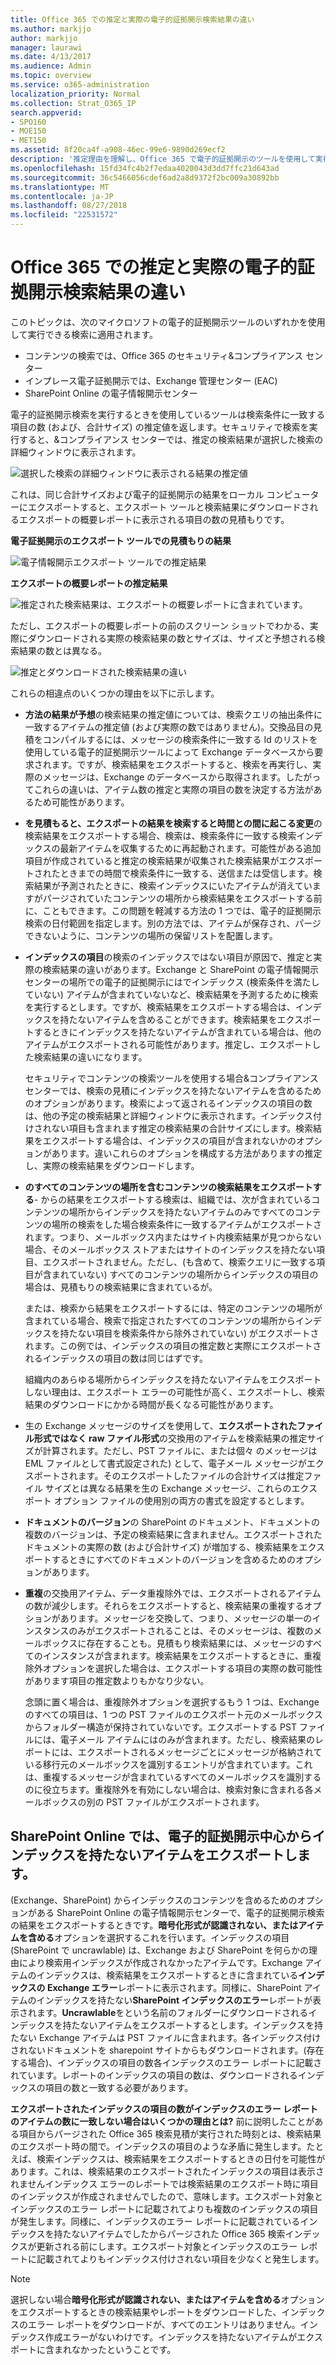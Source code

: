 ```yaml
---
title: Office 365 での推定と実際の電子的証拠開示検索結果の違い
ms.author: markjjo
author: markjjo
manager: laurawi
ms.date: 4/13/2017
ms.audience: Admin
ms.topic: overview
ms.service: o365-administration
localization_priority: Normal
ms.collection: Strat_O365_IP
search.appverid:
- SPO160
- MOE150
- MET150
ms.assetid: 8f20ca4f-a908-46ec-99e6-9890d269ecf2
description: '推定理由を理解し、Office 365 で電子的証拠開示のツールを使用して実行する検索で実際に検索結果が異なる場合があります。 '
ms.openlocfilehash: 15fd34fc4b2f7edaa4020043d3dd7ffc21d643ad
ms.sourcegitcommit: 36c5466056cdef6ad2a8d9372f2bc009a30892bb
ms.translationtype: MT
ms.contentlocale: ja-JP
ms.lasthandoff: 08/27/2018
ms.locfileid: "22531572"
---
```

# <a name="differences-between-estimated-and-actual-ediscovery-search-results-in-office-365"></a>Office 365 での推定と実際の電子的証拠開示検索結果の違い

このトピックは、次のマイクロソフトの電子的証拠開示ツールのいずれかを使用して実行できる検索に適用されます。  <br/>  
- コンテンツの検索では、Office 365 のセキュリティ&amp;コンプライアンス センター  <br/>  
- インプレース電子証拠開示では、Exchange 管理センター (EAC)  <br/>  
- SharePoint Online の電子情報開示センター  <br/> 
   
電子的証拠開示検索を実行するときを使用しているツールは検索条件に一致する項目の数 (および、合計サイズ) の推定値を返します。セキュリティで検索を実行すると、&amp;コンプライアンス センターでは、推定の検索結果が選択した検索の詳細ウィンドウに表示されます。
  
![選択した検索の詳細ウィンドウに表示される結果の推定値](media/74e4ce83-40be-41a9-b60f-5ad447e79fe4.png)
  
これは、同じ合計サイズおよび電子的証拠開示の結果をローカル コンピューターにエクスポートすると、エクスポート ツールと検索結果にダウンロードされるエクスポートの概要レポートに表示される項目の数の見積もりです。
  
**電子証拠開示のエクスポート ツールでの見積もりの結果**

![電子情報開示エクスポート ツールでの推定結果](media/d34312a5-0ee6-49aa-9460-7ea0015a6e66.png)
  
**エクスポートの概要レポートの推定結果**

![推定された検索結果は、エクスポートの概要レポートに含まれています。](media/44b579da-86c2-4f33-81b5-84d604003eda.png)
  
ただし、エクスポートの概要レポートの前のスクリーン ショットでわかる、実際にダウンロードされる実際の検索結果の数とサイズは、サイズと予想される検索結果の数とは異なる。 
  
![推定とダウンロードされた検索結果の違い](media/84aef318-230f-430d-9d9e-02f21342d364.png)
  
これらの相違点のいくつかの理由を以下に示します。
  
- **方法の結果が予想**の検索結果の推定値については、検索クエリの抽出条件に一致するアイテムの推定値 (および実際の数ではありません)。交換品目の見積をコンパイルするには、メッセージの検索条件に一致する Id のリストを使用している電子的証拠開示ツールによって Exchange データベースから要求されます。ですが、検索結果をエクスポートすると、検索を再実行し、実際のメッセージは、Exchange のデータベースから取得されます。したがってこれらの違いは、アイテム数の推定と実際の項目の数を決定する方法があるため可能性があります。 
    
- **を見積もると、エクスポートの結果を検索すると時間との間に起こる変更**の検索結果をエクスポートする場合、検索は、検索条件に一致する検索インデックスの最新アイテムを収集するために再起動されます。可能性がある追加項目が作成されていると推定の検索結果が収集された検索結果がエクスポートされたときまでの時間で検索条件に一致する、送信または受信します。検索結果が予測されたときに、検索インデックスにいたアイテムが消えていますがパージされていたコンテンツの場所から検索結果をエクスポートする前に、こともできます。この問題を軽減する方法の 1 つでは、電子的証拠開示検索の日付範囲を指定します。別の方法では、アイテムが保存され、パージできないように、コンテンツの場所の保留リストを配置します。 
    
- **インデックスの項目**の検索のインデックスではない項目が原因で、推定と実際の検索結果の違いがあります。Exchange と SharePoint の電子情報開示センターの場所での電子的証拠開示にはでインデックス (検索条件を満たしていない) アイテムが含まれていないなど、検索結果を予測するために検索を実行するとします。ですが、検索結果をエクスポートする場合は、インデックスを持たないアイテムを含めることができます。検索結果をエクスポートするときにインデックスを持たないアイテムが含まれている場合は、他のアイテムがエクスポートされる可能性があります。推定し、エクスポートした検索結果の違いになります。 
    
    セキュリティでコンテンツの検索ツールを使用する場合&amp;コンプライアンス センターでは、検索の見積にインデックスを持たないアイテムを含めるためのオプションがあります。検索によって返されるインデックスの項目の数は、他の予定の検索結果と詳細ウィンドウに表示されます。インデックス付けされない項目も含まれます推定の検索結果の合計サイズにします。検索結果をエクスポートする場合は、インデックスの項目が含まれないかのオプションがあります。違いこれらのオプションを構成する方法がありますの推定し、実際の検索結果をダウンロードします。 
    
- **のすべてのコンテンツの場所を含むコンテンツの検索結果をエクスポートする**- からの結果をエクスポートする検索は、組織では、次が含まれているコンテンツの場所からインデックスを持たないアイテムのみですべてのコンテンツの場所の検索をした場合検索条件に一致するアイテムがエクスポートされます。つまり、メールボックス内またはサイト内検索結果が見つからない場合、そのメールボックス ストアまたはサイトのインデックスを持たない項目、エクスポートされません。ただし、(も含めて、検索クエリに一致する項目が含まれていない) すべてのコンテンツの場所からインデックスの項目の場合は、見積もりの検索結果に含まれているが。 
    
    または、検索から結果をエクスポートするには、特定のコンテンツの場所が含まれている場合、検索で指定されたすべてのコンテンツの場所からインデックスを持たない項目を検索条件から除外されていない) がエクスポートされます。この例では、インデックスの項目の推定数と実際にエクスポートされるインデックスの項目の数は同じはずです。
    
    組織内のあらゆる場所からインデックスを持たないアイテムをエクスポートしない理由は、エクスポート エラーの可能性が高く、エクスポートし、検索結果のダウンロードにかかる時間が長くなる可能性があります。
    
- 生の Exchange メッセージのサイズを使用して、**エクスポートされたファイル形式ではなく raw ファイル形式**の交換用のアイテムを検索結果の推定サイズが計算されます。ただし、PST ファイルに、または個々 のメッセージは EML ファイルとして書式設定された) として、電子メール メッセージがエクスポートされます。そのエクスポートしたファイルの合計サイズは推定ファイル サイズとは異なる結果を生の Exchange メッセージ、これらのエクスポート オプション ファイルの使用別の両方の書式を設定するとします。 
    
- **ドキュメントのバージョン**の SharePoint のドキュメント、ドキュメントの複数のバージョンは、予定の検索結果に含まれません。エクスポートされたドキュメントの実際の数 (および合計サイズ) が増加する、検索結果をエクスポートするときにすべてのドキュメントのバージョンを含めるためのオプションがあります。 
    
- **重複**の交換用アイテム、データ重複除外では、エクスポートされるアイテムの数が減少します。それらをエクスポートすると、検索結果の重複するオプションがあります。メッセージを交換して、つまり、メッセージの単一のインスタンスのみがエクスポートされることは、そのメッセージは、複数のメールボックスに存在することも。見積もり検索結果には、メッセージのすべてのインスタンスが含まれます。検索結果をエクスポートするときに、重複除外オプションを選択した場合は、エクスポートする項目の実際の数可能性があります項目の推定数よりもかなり少ない。 
    
    念頭に置く場合は、重複除外オプションを選択するもう 1 つは、Exchange のすべての項目は、1 つの PST ファイルのエクスポート元のメールボックスからフォルダー構造が保持されていないです。エクスポートする PST ファイルには、電子メール アイテムにはのみが含まれます。ただし、検索結果のレポートには、エクスポートされるメッセージごとにメッセージが格納されている移行元のメールボックスを識別するエントリが含まれています。これは、重複するメッセージが含まれているすべてのメールボックスを識別するのに役立ちます。重複除外を有効にしない場合は、検索対象に含まれる各メールボックスの別の PST ファイルがエクスポートされます。 
    
## <a name="exporting-unindexed-items-from-the-ediscovery-center-in-sharepoint-online"></a>SharePoint Online では、電子的証拠開示中心からインデックスを持たないアイテムをエクスポートします。

(Exchange、SharePoint) からインデックスのコンテンツを含めるためのオプションがある SharePoint Online の電子情報開示センターで、電子的証拠開示検索の結果をエクスポートするときです。**暗号化形式が認識されない、またはアイテムを含める**オプションを選択するこれを行います。インデックスの項目 (SharePoint で uncrawlable) は、Exchange および SharePoint を何らかの理由により検索用インデックスが作成されなかったアイテムです。Exchange アイテムのインデックスは、検索結果をエクスポートするときに含まれている**インデックスの Exchange エラー**レポートに表示されます。同様に、SharePoint アイテムのインデックスを持たない**SharePoint インデックスのエラー**レポートが表示されます。**Uncrawlable**をという名前のフォルダーにダウンロードされるインデックスを持たないアイテムをエクスポートするとします。インデックスを持たない Exchange アイテムは PST ファイルに含まれます。各インデックス付けされないドキュメントを sharepoint サイトからもダウンロードされます。(存在する場合)、インデックスの項目の数各インデックスのエラー レポートに記載されています。レポートのインデックスの項目の数は、ダウンロードされるインデックスの項目の数と一致する必要があります。 
  
 **エクスポートされたインデックスの項目の数がインデックスのエラー レポートのアイテムの数に一致しない場合はいくつかの理由とは?** 前に説明したことがある項目からパージされた Office 365 検索見積が実行された時刻とは、検索結果のエクスポート時の間で。インデックスの項目のような矛盾に発生します。たとえば、検索インデックスは、検索結果をエクスポートするときの日付を可能性があります。これは、検索結果のエクスポートされたインデックスの項目は表示されませんインデックス エラーのレポートでは検索結果のエクスポート時に項目のインデックスが作成されませんでしたので、意味します。エクスポート対象とインデックスのエラー レポートに記載されてよりも複数のインデックスの項目が発生します。同様に、インデックスのエラー レポートに記載されているインデックスを持たないアイテムでしたからパージされた Office 365 検索インデックスが更新される前にします。エクスポート対象とインデックスのエラー レポートに記載されてよりもインデックス付けされない項目を少なくと発生します。 
  
> [!NOTE]
> 選択しない場合**暗号化形式が認識されない、またはアイテムを含める**オプションをエクスポートするときの検索結果やレポートをダウンロードした、インデックスのエラー レポートをダウンロードが、すべてのエントリはありません。インデックス作成エラーがないわけです。インデックスを持たないアイテムがエクスポートに含まれなかったということです。 
  

